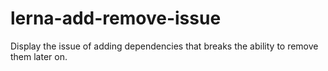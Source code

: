 # lerna-add-remove-issue
Display the issue of adding dependencies that breaks the ability to remove them later on.
